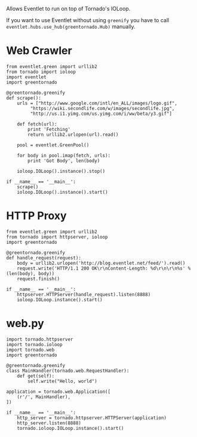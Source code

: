 Allows Eventlet to run on top of Tornado's IOLoop.

If you want to use Eventlet without using `greenify` you have to call `eventlet.hubs.use_hub(greentornado.Hub)` manually. 

Web Crawler
===========

    from eventlet.green import urllib2
    from tornado import ioloop
    import eventlet
    import greentornado

    @greentornado.greenify
    def scrape():
        urls = ["http://www.google.com/intl/en_ALL/images/logo.gif",
             "https://wiki.secondlife.com/w/images/secondlife.jpg",
             "http://us.i1.yimg.com/us.yimg.com/i/ww/beta/y3.gif"]

        def fetch(url):
            print 'Fetching'
            return urllib2.urlopen(url).read()

        pool = eventlet.GreenPool()

        for body in pool.imap(fetch, urls):
            print 'Got Body', len(body)

        ioloop.IOLoop().instance().stop()

    if __name__ == '__main__':
        scrape()
        ioloop.IOLoop().instance().start()

HTTP Proxy
==========

    from eventlet.green import urllib2
    from tornado import httpserver, ioloop
    import greentornado

    @greentornado.greenify
    def handle_request(request):
        body = urllib2.urlopen('http://blog.eventlet.net/feed/').read()
        request.write('HTTP/1.1 200 OK\r\nContent-Length: %d\r\n\r\n%s' % (len(body), body))
        request.finish()

    if __name__ == '__main__':
        httpserver.HTTPServer(handle_request).listen(8888)
        ioloop.IOLoop.instance().start()

web.py
===========

    import tornado.httpserver
    import tornado.ioloop
    import tornado.web
    import greentornado

    @greentornado.greenify
    class MainHandler(tornado.web.RequestHandler):
        def get(self):
            self.write("Hello, world")

    application = tornado.web.Application([
        (r'/', MainHandler),
    ])

    if __name__ == '__main__':
        http_server = tornado.httpserver.HTTPServer(application)
        http_server.listen(8888)
        tornado.ioloop.IOLoop.instance().start()
